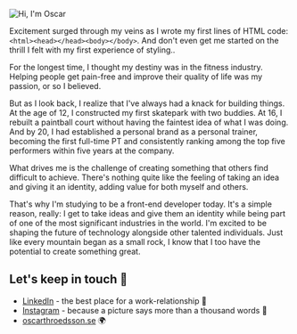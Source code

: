 ![Hi, I'm Oscar](https://lh3.googleusercontent.com/u/1/drive-viewer/AAOQEOQIDYPYraNXpeB0abuhnK4ny1xyvgpT1OgtAKCXawdKBSeWihgkZoXYMriUnng67hrLAK0fUwZU-XllLPuuUOHE5PBrlA=w2236-h1198)

Excitement surged through my veins as I wrote my first lines of HTML code: `<html><head></head><body></body>`. And don't even get me started on the thrill I felt with my first experience of styling..

For the longest time, I thought my destiny was in the fitness industry. Helping people get pain-free and improve their quality of life was my passion, or so I believed.

But as I look back, I realize that I've always had a knack for building things. At the age of 12, I constructed my first skatepark with two buddies. At 16, I rebuilt a paintball court without having the faintest idea of what I was doing. And by 20, I had established a personal brand as a personal trainer, becoming the first full-time PT and consistently ranking among the top five performers within five years at the company.

What drives me is the challenge of creating something that others find difficult to achieve. There's nothing quite like the feeling of taking an idea and giving it an identity, adding value for both myself and others.

That's why I'm studying to be a front-end developer today. It's a simple reason, really: I get to take ideas and give them an identity while being part of one of the most significant industries in the world. I'm excited to be shaping the future of technology alongside other talented individuals. Just like every mountain began as a small rock, I know that I too have the potential to create something great.

## Let's keep in touch 🙌

- [LinkedIn](https://www.linkedin.com/in/oscarthroedsson/) - the best place for a work-relationship 🤝
- [Instagram](https://www.instagram.com/oscarthroedsson/) - because a picture says more than a thousand words 📸
- [oscarthroedsson.se](https://oscarthroedsson.se) 🌍
